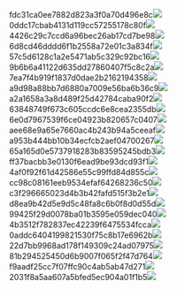 fdc31ca0ee7882d823a3f0a70d496e8c<img  src="https://img.alicdn.com/bao/uploaded/i3/2639837995/TB2me9npIj_B1NjSZFHXXaDWpXa_!!2639837995.jpg_160x160.jpg">
0ddc17cbab4131d119cc57255178c80f<img  src="https://img.alicdn.com/bao/uploaded/i1/2639837995/O1CN0128vl0KHRyAexEmp_!!2639837995.jpg_160x160.jpg">
4426c29c7ccd6a96bec26ab17cd7be98<img  src="https://img.alicdn.com/bao/uploaded/i4/2639837995/O1CN0128vl03pVszyGMqJ_!!2639837995.jpg_160x160.jpg">
6d8cd46dddd6f1b2558a72e01c3a834f<img  src="https://img.alicdn.com/bao/uploaded/i2/2639837995/O1CN0128vl0Ih2dy6u3Fm_!!2639837995.jpg_160x160.jpg">
57c5d6128c1a2e5471ab5c329c92bc16<img  src="https://img.alicdn.com/bao/uploaded/i3/2639837995/O1CN0128vl0EHQKbxN3lK_!!2639837995.jpg_160x160.jpg">
9b6b6a41122d635dd27860407f5c8c2a<img  src="https://img.alicdn.com/bao/uploaded/i4/2639837995/O1CN0128vl0WN9kjPa3ZD_!!2639837995.jpg_160x160.jpg">
7ea7f4b919f1837d0dae2b2162194358<img  src="https://img.alicdn.com/bao/uploaded/i2/2639837995/O1CN0128vl0QpJsAxAuM2_!!2639837995.jpg_160x160.jpg">
a9d98a88bb7d6880a7009e56ba6b36c9<img  src="https://img.alicdn.com/bao/uploaded/i2/2639837995/TB2mEA3prZnBKNjSZFGXXbt3FXa_!!2639837995.jpg_160x160.jpg">
a2a1658a3a8d489f25d42784caba90f2<img  src="https://img.alicdn.com/bao/uploaded/i4/2639837995/O1CN0128vl0FocLMl3t6j_!!2639837995.jpg_160x160.jpg">
63848749f673c605ccdc6e8cea2355db<img  src="https://img.alicdn.com/bao/uploaded/i1/2639837995/O1CN0128vl0Y8l0ANbkeI_!!2639837995.jpg_160x160.jpg">
6e0d7967539f6ce04923b820657c0407<img  src="https://img.alicdn.com/bao/uploaded/i4/2639837995/O1CN0128vl0PRwlhNmqng_!!2639837995.jpg_160x160.jpg">
aee68e9a65e7660ac4b243b94a5ceeaf<img  src="https://img.alicdn.com/bao/uploaded/i3/2639837995/TB2Z4ECncj_B1NjSZFHXXaDWpXa_!!2639837995.jpg_160x160.jpg">
a953b444bb10b34ecfcb2aef04700267<img  src="https://img.alicdn.com/imgextra/i2/2639837995/O1CN0128vl0m9j6rtnPSY_!!2639837995.jpg">
65a165d0e5737918283b83595245bdb3<img  src="https://img.alicdn.com/imgextra/i2/2639837995/O1CN0128vl0nJj9mS4jrW_!!2639837995.jpg">
ff37bacbb3e0130f6ead9be93dcd93f1<img  src="https://img.alicdn.com/imgextra/i1/2639837995/O1CN0128vl0nxuX1lMKtP_!!2639837995.jpg">
4af0f92f61d42586e55c99ffd84d855c<img  src="https://img.alicdn.com/imgextra/i2/2639837995/O1CN0128vl0nYEMq94SFp_!!2639837995.jpg">
cc98c08161eeb9534efaf64268236c50<img  src="https://img.alicdn.com/imgextra/i1/2639837995/O1CN0128vl0n0mpA6L8vZ_!!2639837995.jpg">
c3f296665023d4b3b42fafd515f3b2e1<img  src="https://img.alicdn.com/imgextra/i3/2639837995/O1CN0128vl0gVBH1V2qfl_!!2639837995.jpg">
d8ea9b42d5e9d5c48fa8c6b0f8d0d55d<img  src="https://img.alicdn.com/imgextra/i3/2639837995/O1CN0128vl0krI9P2YnKx_!!2639837995.jpg">
99425f29d0078ba01b3595e059dec040<img  src="https://img.alicdn.com/imgextra/i1/2639837995/O1CN0128vl0m9kWABorNd_!!2639837995.jpg">
4b3512f782837ec42239f6475534fcca<img  src="https://img.alicdn.com/imgextra/i1/2639837995/O1CN0128vl0myj1rmF57u_!!2639837995.jpg">
0addc6404199821530f75c8b17e6962b<img  src="https://img.alicdn.com/imgextra/i4/2639837995/O1CN0128vl0lF8r3mRAab_!!2639837995.jpg">
22d7bb9968ad178f149309c24ad07975<img  src="https://img.alicdn.com/imgextra/i2/2639837995/O1CN0128vl0lFA83sjTsW_!!2639837995.jpg">
81b294525450d6b9007f065f2f47d764<img  src="https://img.alicdn.com/imgextra/i3/2639837995/O1CN0128vl0lfGbnpJ7NR_!!2639837995.jpg">
f9aadf25cc7f07ffc90c4ab5ab47d271<img  src="https://img.alicdn.com/imgextra/i1/2639837995/O1CN0128vl0nYDUoM187m_!!2639837995.jpg">
2031f8a5aa607a5bfed5ec904a01f1b5<img  src="https://img.alicdn.com/imgextra/i4/2639837995/O1CN0128vl0mluDDF2wve_!!2639837995.jpg">
